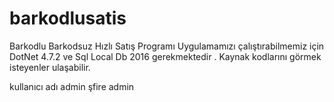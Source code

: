 # barkodlusatis
Barkodlu Barkodsuz Hızlı Satış Programı
Uygulamamızı çalıştırabilmemiz için DotNet 4.7.2 ve Sql Local Db 2016 gerekmektedir . 
Kaynak kodlarını görmek isteyenler ulaşabilir.

kullanıcı adı admin
şfire admin
